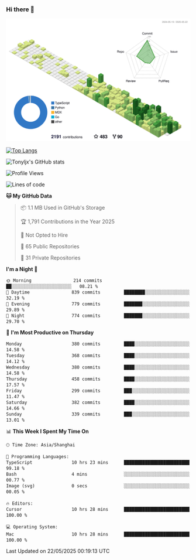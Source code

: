 ### Hi there 👋

![](./profile-3d-contrib/profile-green-animate.svg)

 

[![Top Langs](https://github-readme-stats.vercel.app/api/top-langs/?username=tonyljx)](https://github.com/anuraghazra/github-readme-stats)

![Tonyljx's GitHub stats](https://github-readme-stats.vercel.app/api?username=tonyljx&theme=default&show_icons=true)

 

<!--START_SECTION:waka-->
![Profile Views](http://img.shields.io/badge/Profile%20Views-6-blue)

![Lines of code](https://img.shields.io/badge/From%20Hello%20World%20I%27ve%20Written-1.3%20million%20lines%20of%20code-blue)

**🐱 My GitHub Data** 

> 📦 1.1 MB Used in GitHub's Storage 
 > 
> 🏆 1,791 Contributions in the Year 2025
 > 
> 🚫 Not Opted to Hire
 > 
> 📜 65 Public Repositories 
 > 
> 🔑 31 Private Repositories 
 > 
**I'm a Night 🦉** 

```text
🌞 Morning                214 commits         ██░░░░░░░░░░░░░░░░░░░░░░░   08.21 % 
🌆 Daytime                839 commits         ████████░░░░░░░░░░░░░░░░░   32.19 % 
🌃 Evening                779 commits         ███████░░░░░░░░░░░░░░░░░░   29.89 % 
🌙 Night                  774 commits         ███████░░░░░░░░░░░░░░░░░░   29.70 % 
```
📅 **I'm Most Productive on Thursday** 

```text
Monday                   380 commits         ████░░░░░░░░░░░░░░░░░░░░░   14.58 % 
Tuesday                  368 commits         ████░░░░░░░░░░░░░░░░░░░░░   14.12 % 
Wednesday                380 commits         ████░░░░░░░░░░░░░░░░░░░░░   14.58 % 
Thursday                 458 commits         ████░░░░░░░░░░░░░░░░░░░░░   17.57 % 
Friday                   299 commits         ███░░░░░░░░░░░░░░░░░░░░░░   11.47 % 
Saturday                 382 commits         ████░░░░░░░░░░░░░░░░░░░░░   14.66 % 
Sunday                   339 commits         ███░░░░░░░░░░░░░░░░░░░░░░   13.01 % 
```


📊 **This Week I Spent My Time On** 

```text
🕑︎ Time Zone: Asia/Shanghai

💬 Programming Languages: 
TypeScript               10 hrs 23 mins      █████████████████████████   99.18 % 
Bash                     4 mins              ░░░░░░░░░░░░░░░░░░░░░░░░░   00.77 % 
Image (svg)              0 secs              ░░░░░░░░░░░░░░░░░░░░░░░░░   00.05 % 

🔥 Editors: 
Cursor                   10 hrs 28 mins      █████████████████████████   100.00 % 

💻 Operating System: 
Mac                      10 hrs 28 mins      █████████████████████████   100.00 % 
```


 Last Updated on 22/05/2025 00:19:13 UTC
<!--END_SECTION:waka-->
